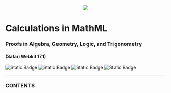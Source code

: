 <p align="center">
  <img src="https://raw.githubusercontent.com/luqmanmalik/Calculations-MathML/master/cover.png">
</p>

# Calculations in MathML
### Proofs in Algebra, Geometry, Logic, and Trigonometry
#### (Safari Webkit 17.1)
![Static Badge](https://img.shields.io/badge/.com-blue?label=Luqman%20Malik&labelColor=gray&color=blue)
![Static Badge](https://img.shields.io/badge/BSD%20(4)Clause-%2375AEA1?label=license)
![Static Badge](https://img.shields.io/badge/V%2017.1-%23AE758C?label=Webkit)
![Static Badge](https://img.shields.io/badge/MathML-%23758FAE?label=W3C)

---
### CONTENTS
